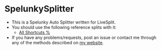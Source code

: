 # SpelunkySplitter

- This is a Spelunky Auto Splitter written for LiveSplit.
- You should use the following reference splits with it:
	- [All Shortcuts %](ReferenceSplits/AllShortcuts.lss)
- If you have any problems/requests, post an issue or contact me through any of the methods described on [my website](http://sashavol.com).